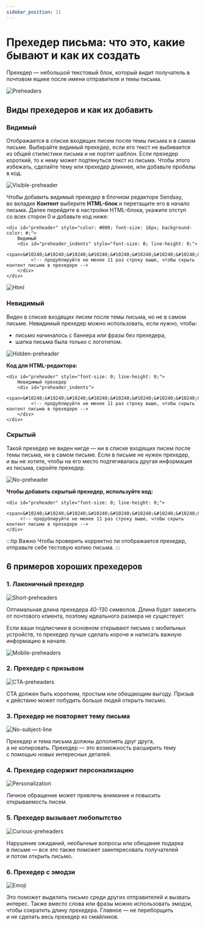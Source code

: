 ```yaml
---
sidebar_position: 11
---
```


# Прехедер письма: что это, какие бывают и как их создать

Прехедер — небольшой текстовый блок, который видит получатель в почтовом ящике после имени отправителя и темы письма.

![Preheaders](\img\email-campaigns\create-your-campaign\preheader\preheaders.jpg) <br/>

## Виды прехедеров и&nbsp;как их&nbsp;добавить

### Видимый

Отображается в&nbsp;списке входящих писем после темы письма и&nbsp;в&nbsp;самом письме. Выбирайте видимый прехедер, если его текст не&nbsp;выбивается из&nbsp;общей стилистики письма и&nbsp;не&nbsp;портит шаблон. Если прехедер короткий, то&nbsp;к&nbsp;нему может подтянуться текст из&nbsp;письма. Чтобы этого избежать, сделайте тему или прехедер длиннее, или добавьте пробелы в&nbsp;код.

![Visible-preheader](\img\email-campaigns\create-your-campaign\preheader\visible-preheader.jpg)<br/>

Чтобы добавить видимый прехедер в&nbsp;блочном редакторе Sendsay, во&nbsp;вкладке **Контент** выберите **HTML-блок** и&nbsp;перетащите его в&nbsp;начало письма. Далее перейдите в&nbsp;настройки HTML-блока, укажите отступ со&nbsp;всех сторон 0&nbsp;и&nbsp;добавьте код ниже:

```
<div id="preheader" style="color: #000; font-size: 16px; background-color: #;">
	Видимый
	<div id="preheader_indents" style="font-size: 0; line-height: 0;">
	     <span>‌&#10240;&#10240;&#10240;‌&#10240;&#10240;‌&#10240;‌&#10240;&#10240;‌&#10240;‌</span>
	     <!-- продублируйте не менее 11 раз строку выше, чтобы скрыть контент письма в прехедере -->
	</div>
</div>
```

![Html](\img\email-campaigns\create-your-campaign\preheader\html.jpg) <br/>

### Невидимый

Виден в&nbsp;списке входящих писем после темы письма, но&nbsp;не&nbsp;в&nbsp;самом письме. Невидимый прехедер можно использовать, если нужно, чтобы:

- письмо начиналось с&nbsp;баннера или фразы без прехедера,
- шапка письма была только с&nbsp;логотипом.

![Hidden-preheader](\img\email-campaigns\create-your-campaign\preheader\hidden-preheader.jpg) <br/>

**Код для HTML-редактора:**

```
<div id="preheader" style="font-size: 0; line-height: 0;">
	Невидимый прехедер
	<div id="preheader_indents">
	     <span>‌&#10240;&#10240;&#10240;‌&#10240;&#10240;‌&#10240;‌&#10240;&#10240;‌&#10240;‌‌</span>
	     <!-- продублируйте не менее 11 раз строку выше, чтобы скрыть контент письма в прехедере -->
	</div>
</div>

```

### Скрытый

Такой прехедер не&nbsp;виден нигде&nbsp;&mdash; ни&nbsp;в&nbsp;списке входящих писем после темы письма, ни&nbsp;в&nbsp;самом письме. Если в&nbsp;письме не&nbsp;нужен прехедер, и&nbsp;вы&nbsp;не&nbsp;хотите, чтобы на&nbsp;его место подтягивалась другая информация из&nbsp;письма, скройте прехедер.

![No-preheader](\img\email-campaigns\create-your-campaign\preheader\no-preheader.jpg) <br/>

**Чтобы добавить скрытый прехедер, используйте код:**

```
<div id="preheader" style="font-size: 0; line-height: 0;">
	 <span>‌&#10240;&#10240;&#10240;‌&#10240;&#10240;‌&#10240;‌&#10240;&#10240;‌&#10240;‌‌</span>
	 <!-- продублируйте не менее 11 раз строку выше, чтобы скрыть контент письма в прехедере -->
</div>

```

:::tip Важно
Чтобы проверить корректно&nbsp;ли отображается прехедер, отправьте себе тестовую копию письма.
:::

## 6&nbsp;примеров хороших прехедеров

### 1. Лаконичный прехедер

![Short-preheaders](\img\email-campaigns\create-your-campaign\preheader\short-preheaders.jpg) <br/>

Оптимальная длина прехедера 40-130&nbsp;символов. Длина будет зависеть от&nbsp;почтового клиента, поэтому идеального размера не&nbsp;существует.

Если ваши подписчики в&nbsp;основном открывают письма с&nbsp;мобильных устройств, то&nbsp;прехедер лучше сделать короче и&nbsp;написать важную информацию в&nbsp;начале.

![Mobile-preheaders](\img\email-campaigns\create-your-campaign\preheader\mobile-preheaders.jpg) <br/>

### 2. Прехедер с&nbsp;призывом

![CTA-preheaders](\img\email-campaigns\create-your-campaign\preheader\cta-preheaders.jpg) <br/>

СTA должен быть коротким, простым или обещающим выгоду. Призыв к&nbsp;действию может побудить больше людей открыть письмо.

### 3. Прехедер не&nbsp;повторяет тему письма

![No-subject-line](\img\email-campaigns\create-your-campaign\preheader\no-subject-line.jpg) <br/>

Прехедер и&nbsp;тема письма должны дополнять друг друга, а&nbsp;не&nbsp;копировать. Прехедер&nbsp;&mdash; это возможность расширить тему с&nbsp;помощью новых интересных деталей.

### 4. Прехедер содержит персонализацию

![Personalization](\img\email-campaigns\create-your-campaign\preheader\personalization.jpg) <br/>

Личное обращение может привлечь внимание и&nbsp;повысить открываемость писем.

### 5. Прехедер вызывает любопытство

![Curious-preheaders](\img\email-campaigns\create-your-campaign\preheader\curious-preheaders.jpg) <br/>

Нарушение ожиданий, необычные вопросы или обещание подарка в&nbsp;письме&nbsp;&mdash; все это также поможет заинтересовать получателей и&nbsp;потом открыть письмо.

### 6. Прехедер с&nbsp;эмодзи

![Emoji](\img\email-campaigns\create-your-campaign\preheader\emoji.jpg) <br/>

Это поможет выделить письмо среди других отправителей и&nbsp;вызвать интерес. Также вместо слова или фразы можно использовать эмодзи, чтобы сократить длину прехедера. Главное&nbsp;&mdash; не&nbsp;переборщить и&nbsp;не&nbsp;сделать весь прехедер из&nbsp;смайликов.
